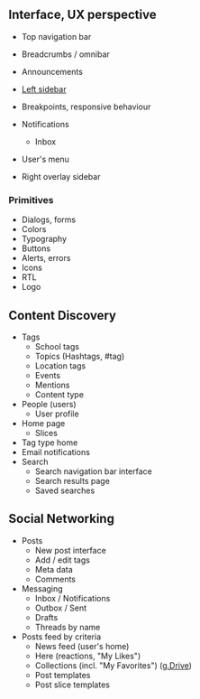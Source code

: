 ## Interface, UX perspective

* Top navigation bar
* Breadcrumbs / omnibar 
* Announcements
* [Left sidebar](/left-sidebar-menu.md)
* Breakpoints, responsive behaviour
* Notifications
    *  Inbox

* User's menu
* Right overlay sidebar

        
### Primitives

* Dialogs, forms
* Colors
* Typography
* Buttons
* Alerts, errors
* Icons
* RTL
* Logo

## Content Discovery

* Tags
    * School tags
    * Topics (Hashtags, #tag)
    * Location tags
    * Events
    * Mentions
    * Content type
* People (users)
    * User profile
* Home page
    * Slices
* Tag type home
* Email notifications
* Search
    * Search navigation bar interface
    * Search results page
    * Saved searches

## Social Networking

* Posts
    * New post interface
    * Add / edit tags
    * Meta data
    * Comments
* Messaging
    * Inbox / Notifications
    * Outbox / Sent
    * Drafts
    * Threads by name
* Posts feed by criteria
    * News feed (user's home)
    * Here (reactions, "My Likes")
    * Collections (incl. "My Favorites") ([g.Drive](https://docs.google.com/a/lokieducation.org/drawings/d/1AA1NVwUivM_xDpspP93LIZuCZ3MDg8L395xAurRU6_A/edit?usp=drive_web))
    * Post templates
    * Post slice templates 
    